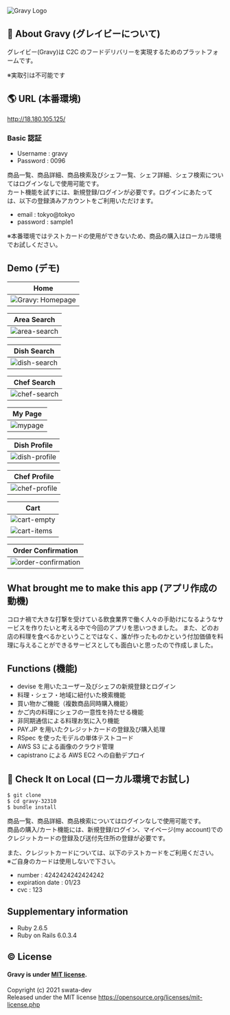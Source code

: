 ![Gravy Logo](https://user-images.githubusercontent.com/74521093/105895448-e036ac00-6058-11eb-87f9-494ca7686e31.png)

## :honey_pot: About Gravy (グレイビーについて)

グレイビー(Gravy)は C2C のフードデリバリーを実現するためのプラットフォームです。

※実取引は不可能です

## :earth_americas: URL (本番環境)

http://18.180.105.125/

### Basic 認証

- Username : gravy
- Password : 0096

商品一覧、商品詳細、商品検索及びシェフ一覧、シェフ詳細、シェフ検索についてはログインなしで使用可能です。  
カート機能を試すには、新規登録/ログインが必要です。ログインにあたっては、以下の登録済みアカウントをご利用いただけます。

- email : tokyo@tokyo
- password : sample1

※本番環境ではテストカードの使用ができないため、商品の購入はローカル環境でお試しください。

## Demo (デモ)

| Home                                                                                                                      |
| ------------------------------------------------------------------------------------------------------------------------- |
| ![Gravy: Homepage](https://user-images.githubusercontent.com/74521093/106019267-cef7a900-6105-11eb-9b12-545c4c40f106.png) |

| Area Search                                                                                                           |
| --------------------------------------------------------------------------------------------------------------------- |
| ![area-search](https://user-images.githubusercontent.com/74521093/110434952-c4adcf00-80f5-11eb-993a-cacf2f58cf8e.gif) |

| Dish Search                                                                                                           |
| --------------------------------------------------------------------------------------------------------------------- |
| ![dish-search](https://user-images.githubusercontent.com/74521093/112797359-3d28ff80-90a6-11eb-9196-6d382268772a.jpg) |

| Chef Search                                                                                                           |
| --------------------------------------------------------------------------------------------------------------------- |
| ![chef-search](https://user-images.githubusercontent.com/74521093/112799060-ce997100-90a8-11eb-85f0-df057e545e75.jpg) |

| My Page                                                                                                          |
| ---------------------------------------------------------------------------------------------------------------- |
| ![mypage](https://user-images.githubusercontent.com/74521093/112799074-d35e2500-90a8-11eb-962a-fa6bfe979b6a.jpg) |

| Dish Profile                                                                                                           |
| ---------------------------------------------------------------------------------------------------------------------- |
| ![dish-profile](https://user-images.githubusercontent.com/74521093/112799067-d22cf800-90a8-11eb-97c5-052caf7fa2d5.jpg) |

| Chef Profile                                                                                                           |
| ---------------------------------------------------------------------------------------------------------------------- |
| ![chef-profile](https://user-images.githubusercontent.com/74521093/112797344-3ac6a580-90a6-11eb-84c5-32af76b2d326.jpg) |

| Cart                                                                                                                 |
| -------------------------------------------------------------------------------------------------------------------- |
| ![cart-empty](https://user-images.githubusercontent.com/74521093/112799071-d2c58e80-90a8-11eb-8c01-17b77da31956.jpg) |
| ![cart-items](https://user-images.githubusercontent.com/74521093/112799078-d48f5200-90a8-11eb-9e3f-d9f5d6085929.jpg) |

| Order Confirmation                                                                                                           |
| ---------------------------------------------------------------------------------------------------------------------------- |
| ![order-confirmation](https://user-images.githubusercontent.com/74521093/112799080-d48f5200-90a8-11eb-8576-5f1235c42189.jpg) |

## What brought me to make this app (アプリ作成の動機)

コロナ禍で大きな打撃を受けている飲食業界で働く人々の手助けになるようなサービスを作りたいと考える中で今回のアプリを思いつきました。
また、どのお店の料理を食べるかということではなく、誰が作ったものかという付加価値を料理に与えることができるサービスとしても面白いと思ったので作成しました。

## Functions (機能)

- devise を用いたユーザー及びシェフの新規登録とログイン
- 料理・シェフ・地域に紐付いた検索機能
- 買い物かご機能（複数商品同時購入機能）
- かご内の料理にシェフの一意性を持たせる機能
- 非同期通信による料理お気に入り機能
- PAY.JP を用いたクレジットカードの登録及び購入処理
- RSpec を使ったモデルの単体テストコード
- AWS S3 による画像のクラウド管理
- capistrano による AWS EC2 への自動デプロイ

## 🙌 Check It on Local (ローカル環境でお試し)

```
$ git clone
$ cd gravy-32310
$ bundle install
```

商品一覧、商品詳細、商品検索についてはログインなしで使用可能です。  
商品の購入/カート機能には、新規登録/ログイン、マイページ(my account)でのクレジットカードの登録及び送付先住所の登録が必要です。

また、クレジットカードについては、以下のテストカードをご利用ください。  
※ご自身のカードは使用しないで下さい。

- number : 4242424242424242
- expiration date : 01/23
- cvc : 123

## Supplementary information

- Ruby 2.6.5
- Ruby on Rails 6.0.3.4

## :copyright: License

#### Gravy is under [MIT license](https://en.wikipedia.org/wiki/MIT_License).

Copyright (c) 2021 swata-dev  
Released under the MIT license https://opensource.org/licenses/mit-license.php
